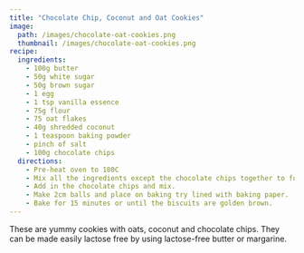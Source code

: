 ```yaml
---
title: "Chocolate Chip, Coconut and Oat Cookies"
image: 
  path: /images/chocolate-oat-cookies.png
  thumbnail: /images/chocolate-oat-cookies.png
recipe:
  ingredients:
    - 100g butter
    - 50g white sugar
    - 50g brown sugar
    - 1 egg
    - 1 tsp vanilla essence
    - 75g flour 
    - 75 oat flakes
    - 40g shredded coconut
    - 1 teaspoon baking powder
    - pinch of salt
    - 100g chocolate chips
  directions:
    - Pre-heat oven to 180C 
    - Mix all the ingredients except the chocolate chips together to form a dough.
    - Add in the chocolate chips and mix.
    - Make 2cm balls and place on baking try lined with baking paper. 
    - Bake for 15 minutes or until the biscuits are golden brown.
---
```


These are yummy cookies with oats, coconut and chocolate chips. They can be made easily lactose free by using lactose-free butter or margarine.
